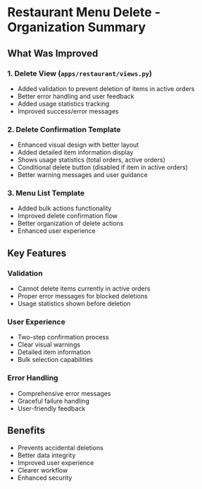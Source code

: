 # Restaurant Menu Delete - Organization Summary

## What Was Improved

### 1. Delete View (`apps/restaurant/views.py`)
- Added validation to prevent deletion of items in active orders
- Better error handling and user feedback
- Added usage statistics tracking
- Improved success/error messages

### 2. Delete Confirmation Template
- Enhanced visual design with better layout
- Added detailed item information display
- Shows usage statistics (total orders, active orders)
- Conditional delete button (disabled if item in active orders)
- Better warning messages and user guidance

### 3. Menu List Template
- Added bulk actions functionality
- Improved delete confirmation flow
- Better organization of delete actions
- Enhanced user experience

## Key Features

### Validation
- Cannot delete items currently in active orders
- Proper error messages for blocked deletions
- Usage statistics shown before deletion

### User Experience
- Two-step confirmation process
- Clear visual warnings
- Detailed item information
- Bulk selection capabilities

### Error Handling
- Comprehensive error messages
- Graceful failure handling
- User-friendly feedback

## Benefits
- Prevents accidental deletions
- Better data integrity
- Improved user experience
- Clearer workflow
- Enhanced security 